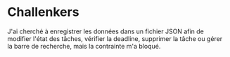 # Challenkers

J'ai cherché à enregistrer les données dans un fichier JSON afin de modifier l'état des tâches, vérifier la deadline, supprimer la tâche ou gérer la barre de recherche, 
mais la contrainte m'a bloqué.
